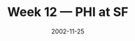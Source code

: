---
layout: game
title: Week 12 — PHI at SF
season: 2002
game_id: 2002_12_PHI_SF
week: 12
date: 2002-11-25
home_team: SF
away_team: PHI
final_home: 
final_away: 
pbp_url: /assets/data/pbp/2002/2002_12_PHI_SF.csv.gz
---